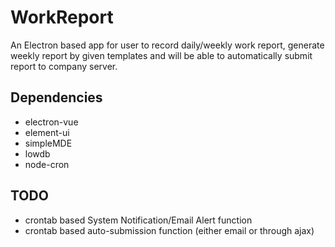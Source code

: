 # WorkReport

An Electron based app for user to record daily/weekly work report, generate weekly report by given templates and will be able to automatically submit report to company server.

## Dependencies

* electron-vue
* element-ui
* simpleMDE
* lowdb
* node-cron

## TODO

* crontab based System Notification/Email Alert function
* crontab based auto-submission function (either email or through ajax)
